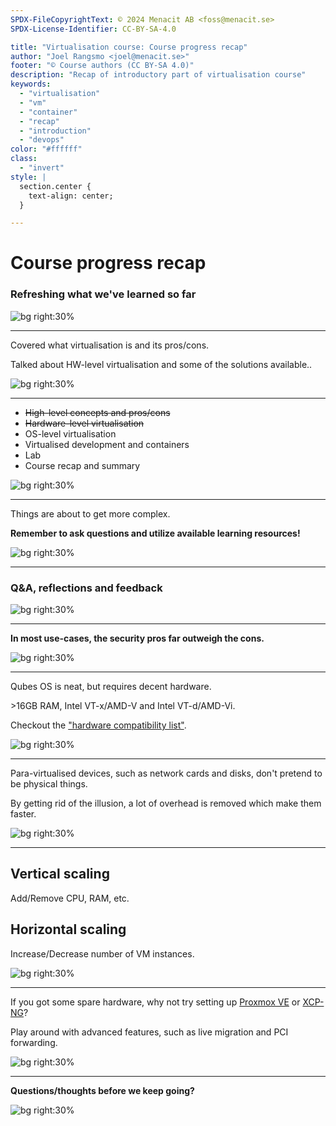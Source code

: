 ```yaml
---
SPDX-FileCopyrightText: © 2024 Menacit AB <foss@menacit.se>
SPDX-License-Identifier: CC-BY-SA-4.0

title: "Virtualisation course: Course progress recap"
author: "Joel Rangsmo <joel@menacit.se>"
footer: "© Course authors (CC BY-SA 4.0)"
description: "Recap of introductory part of virtualisation course"
keywords:
  - "virtualisation"
  - "vm"
  - "container"
  - "recap"
  - "introduction"
  - "devops"
color: "#ffffff"
class:
  - "invert"
style: |
  section.center {
    text-align: center;
  }

---
```

<!-- _footer: "%ATTRIBUTION_PREFIX% Dennis van Zuijlekom (CC BY-SA 2.0)" -->
# Course progress recap
### Refreshing what we've learned so far

![bg right:30%](images/16-ram_tree.jpg)

---
<!-- _footer: "%ATTRIBUTION_PREFIX% Kuhnmi (CC BY 2.0)" -->
Covered what virtualisation is
and its pros/cons.  
  
Talked about HW-level virtualisation
and some of the solutions available..

![bg right:30%](images/16-hummingbird.jpg)

<!--
- As we learned, virtualisation has many benefits related to security, economics, reliability and
environmental aspects

- HW-level virtualisation == Emulation of a computer with the goal of making an operating system
run on it like it would on real HW

- Has anyone tested Proxmox, Qubes or related?
-->

---
<!-- _footer: "%ATTRIBUTION_PREFIX% Jon Evans (CC BY 2.0)" -->
- ~~High-level concepts and pros/cons~~
- ~~Hardware-level virtualisation~~
- OS-level virtualisation
- Virtualised development and containers
- Lab
- Course recap and summary

![bg right:30%](images/16-jellyfish.jpg)

<!--
- Basically course progress status
-->

---
<!-- _footer: "%ATTRIBUTION_PREFIX% Pelle Sten (CC BY 2.0)" -->
Things are about to get more complex.  
  
**Remember to ask questions and utilize available learning resources!**

![bg right:30%](images/16-rusty_silos.jpg)

<!--
- Some of the following topics will be more complex and technical

- Remind students that they need to spend time studying outside of lessons

- Ask for help and clarifications

- Remind students that they can help make things better by clarifying things for future students,
no stupid questions exist!
-->

---
<!-- _footer: "%ATTRIBUTION_PREFIX% John K. Thorne (CC0 1.0)" -->
### Q&A, reflections and feedback

![bg right:30%](images/16-dome_collage.jpg)

<!--
- Throughout the course, students have been asked to submit their reflections after each segment

- Several things were brought up that seems to have left impressions, many found Qubes kool and
were surprised to find some many benefits of virtualisation

- Several students requested a glossary

- Questions and other feedback came up that I would like to take some time to address before we
continue progressing into OS-level virtualisation
-->

---
<!-- _footer: "%ATTRIBUTION_PREFIX% Pelle Sten (CC BY 2.0)" -->
**In most use-cases, the security pros far outweigh the cons.**

![bg right:30%](images/16-locks.jpg)

<!--
- We've talked a lot about the security aspects related to virtualisation, both good and bad

- One of the exercises included argumentation against virt from a security perspective

- Why many of these arguments are true, for most use-cases the pros far outweigh the cons

- Talk a bit about the pros

- Hypervisors are usually configured in large cluster setups with a single control plane (like
vCenter for VMware), which involves some risks. While this is usually cost effective, you can run
hypervisors more or less independently to mitigate the risks. It's not an inherit problem with virt

- Performance and complexity probably has the strongest argument against virtualisation
-->

---
<!-- _footer: "%ATTRIBUTION_PREFIX% Andrew Hart (CC BY-SA 2.0)" -->
Qubes OS is neat, but requires decent hardware.  

\>16GB RAM, Intel VT-x/AMD-V
and Intel VT-d/AMD-Vi.  

Checkout the ["hardware compatibility list"](https://www.qubes-os.org/hcl/).  

![bg right:30%](images/16-seals.jpg)

<!--
- Students showed interest in Qubes OS, but don't know which HW to run it on
-->

---
<!-- _footer: "%ATTRIBUTION_PREFIX% Helsinki Hacklab (CC BY 2.0)" -->
Para-virtualised devices, such as network cards and disks, don't pretend to be physical things.  
  
By getting rid of the illusion, a lot of overhead is removed which make them faster.

![bg right:30%](images/16-umbrellas.jpg)

<!--
- In the beginning, hypervisors wanted to be able to run the OSes everyone was using

- To make things smooth, they emulated devices that were commonly supported/had drivers shipped
with the OSes

- These days almost all servers are virtualised and have been for quite some time

- Purpose built virtio drivers are included in most modern OSes that talk to a virtual device that
doesn't pretend to be physical (abide by the laws of nature and act in ways that are fast in HW but
slow in SW)

- This removes unnecessary emulation overhead, which results in lower load on hypervisors that can
be translated into heigher VM density and thereby economic benefits.

Segue: On the topic of performance, there may be need to clarify some terms commonly used...
-->

---
<!-- _footer: "%ATTRIBUTION_PREFIX% Pedro Ribeiro Simões (CC BY 2.0)" -->
## Vertical scaling
Add/Remove CPU, RAM, etc.  
  
## Horizontal scaling
Increase/Decrease number of VM instances.

![bg right:30%](images/16-sculpture.jpg)

<!--
- Upscaling: Making systems powerful/able to handle more load

- Downscaling: Making systems less powerful/able to handle less load, but saves money

- Vertical upscaling is done by adding more CPU cores or what ever resource is necessary to a VM.
Some hypervisors and OSes supports doing this while the guest is running, other require a reboot

- Horizontal upscaling means deploying more VMs running the same application and using a load
balancer or similar to spread user traffic against the servers

- Vertical upscaling only takes you so far, eventually you'll outgrow the physical server. Not all
OSes and apps handle super big instances very well

- Horizontal scaling may be a better choice and adds redundancy, but adds additional complexity
-->

---
<!-- _footer: "%ATTRIBUTION_PREFIX% Jeena Paradies (CC BY 2.0)" -->
If you got some spare hardware,
why not try setting up
[Proxmox VE](https://www.proxmox.com/en/proxmox-virtual-environment/)
or [XCP-NG](https://xcp-ng.org/)?  

Play around with advanced features,
such as live migration and
PCI forwarding.

![bg right:30%](images/16-stones.jpg)

---
<!-- _footer: "%ATTRIBUTION_PREFIX% Tero Karppinen (CC BY 2.0)" -->
**Questions/thoughts before we keep going?**

![bg right:30%](images/16-pixel_forest.jpg)
